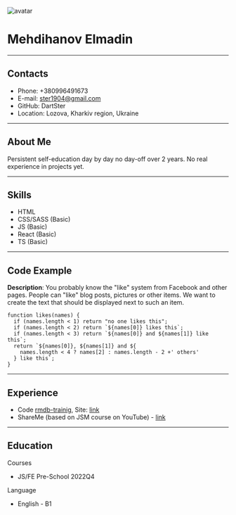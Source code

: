 ![avatar](https://lh3.googleusercontent.com/a/AEdFTp7w4hxgEISVUWPYtjcOgX3d9yDsU0ZfVJ_MfX4EKw=s288-p-rw-no "Avatar")
# Mehdihanov Elmadin
***
## Contacts
*	Phone: +380996491673
*	E-mail: ster1904@gmail.com
*	GitHub: DartSter
*	Location: Lozova, Kharkiv region, Ukraine
***
## About Me
Persistent self-education day by day no day-off over 2 years. No real experience in projects yet.
***
## Skills
*	HTML
*	CSS/SASS (Basic)
*	JS (Basic)
*	React (Basic)
* TS (Basic)
***
## Code Example
**Description**: You probably know the "like" system from Facebook and other pages. People can "like" blog posts, pictures or other items. We want to create the text that should be displayed next to such an item.

```
function likes(names) {
  if (names.length < 1) return "no one likes this";
  if (names.length < 2) return `${names[0]} likes this`;
  if (names.length < 3) return `${names[0]} and ${names[1]} like this`;
  return `${names[0]}, ${names[1]} and ${
    names.length < 4 ? names[2] : names.length - 2 +' others' 
  } like this`;
}
```
***
## Experience
* Code [rmdb-trainig](https://github.com/DartSter/rmdb-training), Site: [link](https://rmdb-project2.netlify.app/)
* ShareMe (based on JSM course on YouTube) - [link](https://shareme-jsx-project.netlify.app)

***
## Education

Courses
* JS/FE Pre-School 2022Q4

Language
* English - B1
